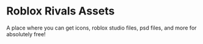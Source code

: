# Roblox Rivals Assets

A place where you can get icons, roblox studio files, psd files, and more for absolutely free!
